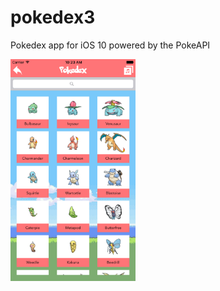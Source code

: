 # pokedex3
Pokedex app for iOS 10 powered by the PokeAPI

<img src="https://raw.githubusercontent.com/mprey/pokedex3/master/asset/screenshot-main.png" width="200">
